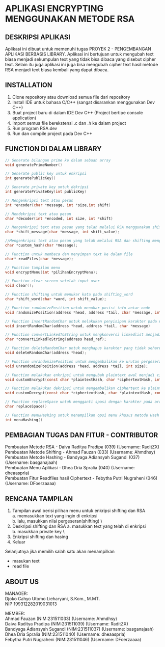 # APLIKASI ENCRYPTING MENGGUNAKAN METODE RSA

## DESKRIPSI APLIKASI
Aplikasi ini dibuat untuk memenuhi tugas PROYEK 2 - PENGEMBANGAN APLIKASI BERBASIS LIBRARY.
Aplikasi ini bertujuan untuk mengubah text biasa menjadi sekumpulan text yang tidak bisa dibaca yang disebut cipher text. Selain itu juga aplikasi ini juga bisa mengubah cipher text hasil metode RSA menjadi text biasa kembali yang dapat dibaca.

## INSTALLATION
1. Clone repository atau download semua file dari repository
2. Install IDE untuk bahasa C/C++ (sangat disarankan menggunakan Dev C++)
3. Buat project baru di dalam IDE Dev C++ (Project bertipe console application)
4. Import semua file berekstensi .c dan .h ke dalam project
5. Run program RSA.dev
6. Run dan compile project pada Dev C++

## FUNCTION DI DALAM LIBRARY
```c
// Generate bilangan prime ke dalam sebuah array
void generatePrimeNumber()
```

```c
// Generate public key untuk enkripsi
int generatePublicKey()
```

```c
// Generate private key untuk dekripsi
int generatePrivateKey(int publicKey)
```

```c
// Mengenkripsi text atau pesan
int *encoder(char *message, int *size,int shift)
```

```c
// Mendekripsi text atau pesan
char *decoder(int *encoded, int size, int *shift)
```

```c
// Mengenkripsi text atau pesan yang telah melalui RSA menggunakan shifting
char *shift_message(char *message, int shift_value);
```

```c
//Mengenkripsi text atau pesan yang telah melalui RSA dan shifting menggunakan simple hash function
char *custom_hash(char *message);
```

```c
// Function untuk membaca dan menyimpan text ke dalam file
char* readFiles(char *message);
```

```c
// Function tampilan menu
void encryptMenu(int *pilihanEncryptMenu);
```

```c
// Function clear screen setelah input user
void clear();
```

```c
// Function shifting untuk menukar kata pada shifting_word
char *shift_word(char *word, int shift_value);
```

```c
// Function randomizePosition untuk menukar posisi info antar node
void randomizePosition(address *head, address *tail, char *message, int size)
```

```c
// Function insertRandomChar untuk melakukan penyisipan karakter pada node index ganjil setelah melakukan randomizePosisition
void insertRandomChar(address *head, address *tail, char *message)
```

```c
// Function convertLinkedToString untuk mengkonversi linkedlist menjadi array of char (string) agar bisa di proses lebih lanjut pada modul RSA
char *convertLinkedToString(address head_ref);
```

```c
// Function deleteRandomChar untuk menghapus karakter yang tidak seharusnya ada karena fungsi dari insertRandomChar tersebut
void deleteRandomChar(address *head);
```

```c
// Function unrandomizePosition untuk mengembalikan ke urutan pergeseran sebelumnya dan masuk ke invers shifting untuk di kembalikan ke messege awal
void unrandomizePosition(address *head, address *tail, int size);
```

```c
// Function melakukan enkripsi untuk mengubah plaintext awal menjadi ciphertext
void customEncrypt(const char *plaintextHash, char *ciphertextHash, int *randomValues, const char *replacementTable)
```

```c
// Function melakukan dekripsi untuk mengembalikan ciphertext ke plaintext awal
void customDecrypt(const char *ciphertextHash, char *plaintextHash, const int *randomValues, const char *replacementTable, const char *spaceSymbols, int numSymbols)
```

```c
// Function replaceSpace untuk mengganti spasi dengan karakter pada array
char replaceSpace()
```

```c
// Function menuHashing untuk menampilkan opsi menu khusus metode Hash
int menuHashing()
```

## PEMBAGIAN TUGAS DAN FITUR - CONTRIBUTOR
Pembuatan Metode RSA - Daiva Raditya Pradipa (039) (Username: RaditZX) \
Pembuatan Metode Shifting - Ahmad Fauzan (033) (Username: Ahmdhsy) \
Pembuatan Metode Hashing - Bandyaga Adiansyah Sugandi (037) (Username: basganajaah) \
Pembuatan Menu Aplikasi - Dhea Dria Spralia (040) (Username: dheaasprla) \
Pembuatan Fitur Readfiles hasil Ciphertext - Febytha Putri Nugraheni (046) (Username: DFoerzaaaa)

## RENCANA TAMPILAN
1. Tampilan awal berisi pilihan menu untuk enkripsi shifting dan RSA \
		a. memasukkan text yang ingin di enkripsi \
		b. lalu, masukkan nilai pergeseran(shifting) \
3. Deskripsi shifting dan RSA
		a. masukkan text yang telah di enkripsi \
		b. masukkan private key \
5. Enkripsi shifting dan hasing
6. Keluar

Selanjutnya jika memilih salah satu akan menampilkan
- masukan text
- read file

## ABOUT US
MANAGER:\
Djoko Cahyo Utomo Lieharyani, S.Kom., M.MT. \
NIP 199312282019031013

MEMBER:\
Ahmad Fauzan (NIM:231511033) (Username: Ahmdhsy) \
Daiva Raditya Pradipa (NIM:231511039) (Username: RaditZX) \
Bandyaga Adiansyah Sugandi (NIM:231511037) (Username: basganajaah) \
Dhea Dria Spralia (NIM:231511040) (Username: dheaasprla) \
Febytha Putri Nugraheni (NIM:231511046) (Username: DFoerzaaaa)
